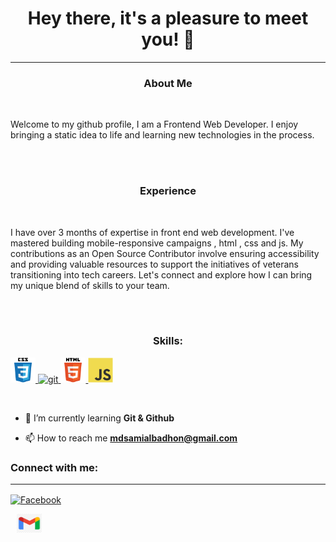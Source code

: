 <h1 align="center">Hey there, it's a pleasure to meet you! 👋</h1>
<hr>

<h3 align="center">About Me</h3>
<br>
<p>Welcome to my github profile, I am a Frontend Web Developer. I enjoy bringing a static idea to life and learning new technologies in the process. </p>
<br>
<br>
<h3 align="center">Experience</h3>
<br>
<p>I have over 3 months of expertise in front end web development. I've mastered  building mobile-responsive campaigns , html , css and js. My contributions as an Open Source Contributor involve ensuring accessibility and providing valuable resources to support the initiatives of veterans transitioning into tech careers. Let's connect and explore how I can bring my unique blend of skills to your team.

</p>
<br>
<br>
<h3 align="center">Skills:</h3>
<p align="left"> <a href="https://www.w3schools.com/css/" target="_blank" rel="noreferrer"> <img src="https://raw.githubusercontent.com/devicons/devicon/master/icons/css3/css3-original-wordmark.svg" alt="css3" width="40" height="40"/> </a> <a href="https://git-scm.com/" target="_blank" rel="noreferrer"> <img src="https://www.vectorlogo.zone/logos/git-scm/git-scm-icon.svg" alt="git" width="40" height="40"/> </a> <a href="https://www.w3.org/html/" target="_blank" rel="noreferrer"> <img src="https://raw.githubusercontent.com/devicons/devicon/master/icons/html5/html5-original-wordmark.svg" alt="html5" width="40" height="40"/> </a> <a href="https://developer.mozilla.org/en-US/docs/Web/JavaScript" target="_blank" rel="noreferrer"> <img src="https://raw.githubusercontent.com/devicons/devicon/master/icons/javascript/javascript-original.svg" alt="javascript" width="40" height="40"/> </a> </p>
<br>

- 🌱 I’m currently learning **Git & Github**

- 📫 How to reach me **mdsamialbadhon@gmail.com**

<h3 align="left">Connect with me:</h3>
<hr>

<a href="https://fb.com/samialbadhon01" target="blank"><img align="center" src="https://raw.githubusercontent.com/rahuldkjain/github-profile-readme-generator/master/src/images/icons/Social/facebook.svg" alt="Facebook" height="30" width="40" /></a>

<a href="mdsamialbadhon@gmail.com" target="blank" style="margin-left: 10px;"><img align="center" src="gmail.png" alt="Gmail" height="30" width="40" /></a>
